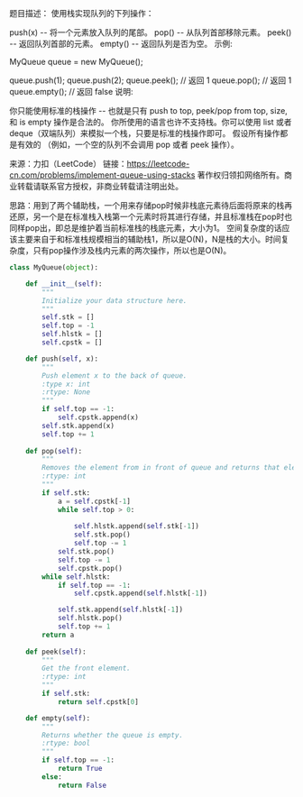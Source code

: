 题目描述：
使用栈实现队列的下列操作：

push(x) -- 将一个元素放入队列的尾部。
pop() -- 从队列首部移除元素。
peek() -- 返回队列首部的元素。
empty() -- 返回队列是否为空。
示例:

MyQueue queue = new MyQueue();

queue.push(1);
queue.push(2);
queue.peek(); // 返回 1
queue.pop(); // 返回 1
queue.empty(); // 返回 false
说明:

你只能使用标准的栈操作 -- 也就是只有 push to top, peek/pop from top, size, 和 is empty 操作是合法的。
你所使用的语言也许不支持栈。你可以使用 list 或者 deque（双端队列）来模拟一个栈，只要是标准的栈操作即可。
假设所有操作都是有效的 （例如，一个空的队列不会调用 pop 或者 peek 操作）。

来源：力扣（LeetCode）
链接：https://leetcode-cn.com/problems/implement-queue-using-stacks
著作权归领扣网络所有。商业转载请联系官方授权，非商业转载请注明出处。

思路：用到了两个辅助栈，一个用来存储pop时候非栈底元素待后面将原来的栈再还原，另一个是在标准栈入栈第一个元素时将其进行存储，并且标准栈在pop时也同样pop出，即总是维护着当前标准栈的栈底元素，大小为1。
空间复杂度的话应该主要来自于和标准栈规模相当的辅助栈1，所以是O(N)，N是栈的大小。时间复杂度，只有pop操作涉及栈内元素的两次操作，所以也是O(N)。
```python
class MyQueue(object):

    def __init__(self):
        """
        Initialize your data structure here.
        """
        self.stk = []
        self.top = -1
        self.hlstk = []
        self.cpstk = []

    def push(self, x):
        """
        Push element x to the back of queue.
        :type x: int
        :rtype: None
        """
        if self.top == -1:
            self.cpstk.append(x)
        self.stk.append(x)
        self.top += 1
        
    def pop(self):
        """
        Removes the element from in front of queue and returns that element.
        :rtype: int
        """
        if self.stk:
            a = self.cpstk[-1]
            while self.top > 0:
                
                self.hlstk.append(self.stk[-1])
                self.stk.pop()
                self.top -= 1
            self.stk.pop()
            self.top -= 1
            self.cpstk.pop()
        while self.hlstk:
            if self.top == -1:
                self.cpstk.append(self.hlstk[-1])

            self.stk.append(self.hlstk[-1])
            self.hlstk.pop()
            self.top += 1
        return a
           
    def peek(self):
        """
        Get the front element.
        :rtype: int
        """
        if self.stk:
            return self.cpstk[0]

    def empty(self):
        """
        Returns whether the queue is empty.
        :rtype: bool
        """
        if self.top == -1:
            return True
        else:
            return False
```
